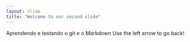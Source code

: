```yaml
---
layout: slide
title: "Welcome to our second slide"
---
```


Aprendendo e testando o git e o Markdown
Use the left arrow to go back!
